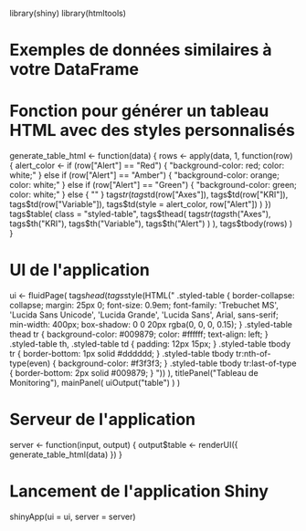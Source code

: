 
library(shiny)
library(htmltools)

# Exemples de données similaires à votre DataFrame

# Fonction pour générer un tableau HTML avec des styles personnalisés
generate_table_html <- function(data) {
  rows <- apply(data, 1, function(row) {
    alert_color <- if (row["Alert"] == "Red") {
      "background-color: red; color: white;"
    } else if (row["Alert"] == "Amber") {
      "background-color: orange; color: white;"
    } else if (row["Alert"] == "Green") {
      "background-color: green; color: white;"
    } else {
      ""
    }
    tags$tr(
      tags$td(row["Axes"]),
      tags$td(row["KRI"]),
      tags$td(row["Variable"]),
      tags$td(style = alert_color, row["Alert"])
    )
  })
  tags$table(
    class = "styled-table",
    tags$thead(
      tags$tr(
        tags$th("Axes"),
        tags$th("KRI"),
        tags$th("Variable"),
        tags$th("Alert")
      )
    ),
    tags$tbody(rows)
  )
}

# UI de l'application
ui <- fluidPage(
  tags$head(
    tags$style(HTML("
      .styled-table {
        border-collapse: collapse;
        margin: 25px 0;
        font-size: 0.9em;
        font-family: 'Trebuchet MS', 'Lucida Sans Unicode', 'Lucida Grande', 'Lucida Sans', Arial, sans-serif;
        min-width: 400px;
        box-shadow: 0 0 20px rgba(0, 0, 0, 0.15);
      }
      .styled-table thead tr {
        background-color: #009879;
        color: #ffffff;
        text-align: left;
      }
      .styled-table th, .styled-table td {
        padding: 12px 15px;
      }
      .styled-table tbody tr {
        border-bottom: 1px solid #dddddd;
      }
      .styled-table tbody tr:nth-of-type(even) {
        background-color: #f3f3f3;
      }
      .styled-table tbody tr:last-of-type {
        border-bottom: 2px solid #009879;
      }
    "))
  ),
  titlePanel("Tableau de Monitoring"),
  mainPanel(
    uiOutput("table")
  )
)

# Serveur de l'application
server <- function(input, output) {
  output$table <- renderUI({
    generate_table_html(data)
  })
}

# Lancement de l'application Shiny
shinyApp(ui = ui, server = server)
